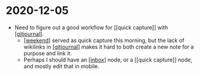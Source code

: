 # 2020-12-05

- Need to figure out a good workflow for [[quick capture]] with [[gitjournal]].
  - [[weekend]] served as quick capture this morning, but the lack of wikilinks in [[gitjournal]] makes it hard to both create a new note for a purpose and link it.
  - Perhaps I should have an [[inbox]] node, or a [[quick capture]] node, and mostly edit that in mobile.

[//begin]: # "Autogenerated link references for markdown compatibility"
[quick-capture]: ../quick-capture "Quick Capture"
[gitjournal]: ../gitjournal "Gitjournal"
[weekend]: Weekend "Weekend"
[inbox]: ../inbox "Inbox"
[//end]: # "Autogenerated link references"